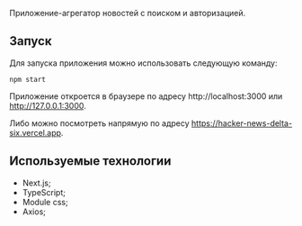 Приложение-агрегатор новостей с поиском и авторизацией.

## Запуск

Для запуска приложения можно использовать следующую команду:

```
npm start
```

Приложение откроется в браузере по адресу http://localhost:3000 или http://127.0.0.1:3000.

Либо можно посмотреть напрямую по адресу https://hacker-news-delta-six.vercel.app.

## Используемые технологии


- Next.js;
- TypeScript;
- Module css;
- Axios;



